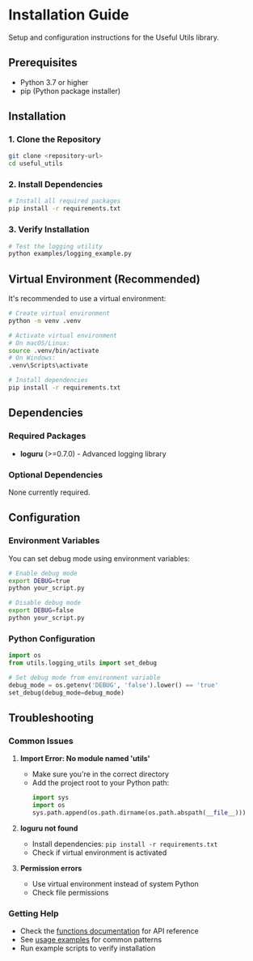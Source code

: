 # Installation Guide

Setup and configuration instructions for the Useful Utils library.

## Prerequisites

- Python 3.7 or higher
- pip (Python package installer)

## Installation

### 1. Clone the Repository

```bash
git clone <repository-url>
cd useful_utils
```

### 2. Install Dependencies

```bash
# Install all required packages
pip install -r requirements.txt
```

### 3. Verify Installation

```bash
# Test the logging utility
python examples/logging_example.py
```

## Virtual Environment (Recommended)

It's recommended to use a virtual environment:

```bash
# Create virtual environment
python -m venv .venv

# Activate virtual environment
# On macOS/Linux:
source .venv/bin/activate
# On Windows:
.venv\Scripts\activate

# Install dependencies
pip install -r requirements.txt
```

## Dependencies

### Required Packages

- **loguru** (>=0.7.0) - Advanced logging library

### Optional Dependencies

None currently required.

## Configuration

### Environment Variables

You can set debug mode using environment variables:

```bash
# Enable debug mode
export DEBUG=true
python your_script.py

# Disable debug mode
export DEBUG=false
python your_script.py
```

### Python Configuration

```python
import os
from utils.logging_utils import set_debug

# Set debug mode from environment variable
debug_mode = os.getenv('DEBUG', 'false').lower() == 'true'
set_debug(debug_mode=debug_mode)
```

## Troubleshooting

### Common Issues

1. **Import Error: No module named 'utils'**
   - Make sure you're in the correct directory
   - Add the project root to your Python path:
     ```python
     import sys
     import os
     sys.path.append(os.path.dirname(os.path.abspath(__file__)))
     ```

2. **loguru not found**
   - Install dependencies: `pip install -r requirements.txt`
   - Check if virtual environment is activated

3. **Permission errors**
   - Use virtual environment instead of system Python
   - Check file permissions

### Getting Help

- Check the [functions documentation](functions.md) for API reference
- See [usage examples](examples.md) for common patterns
- Run example scripts to verify installation 
